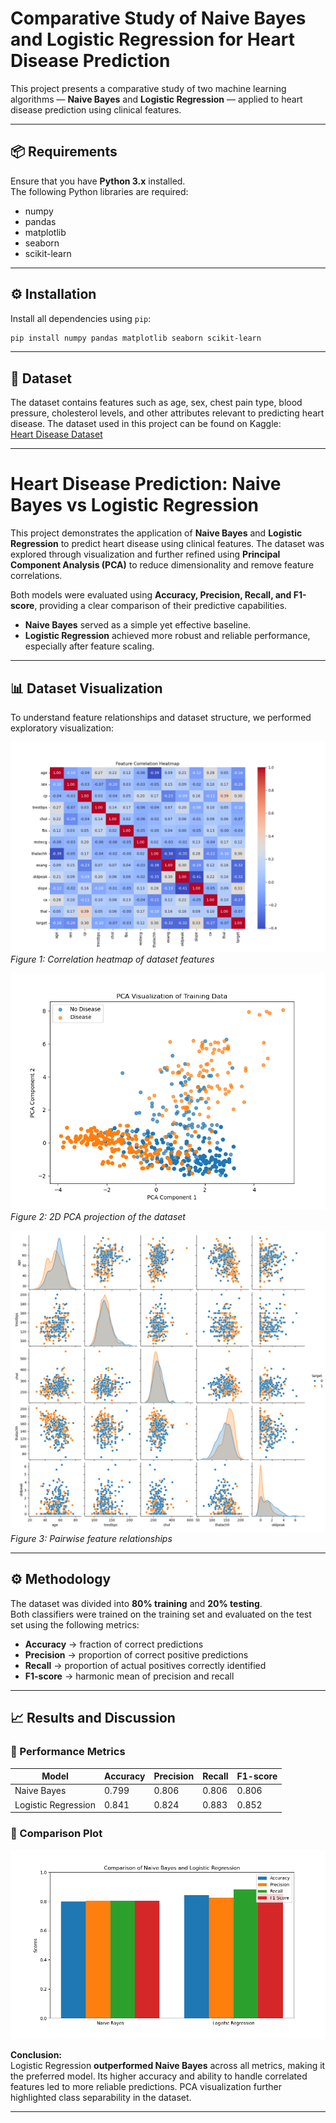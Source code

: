 # Comparative Study of Naive Bayes and Logistic Regression for Heart Disease Prediction  

This project presents a comparative study of two machine learning algorithms — **Naive Bayes** and **Logistic Regression** — applied to heart disease prediction using clinical features.  

---

## 📦 Requirements  

Ensure that you have **Python 3.x** installed.  
The following Python libraries are required:  

- numpy  
- pandas  
- matplotlib  
- seaborn  
- scikit-learn  

---

## ⚙️ Installation  

Install all dependencies using `pip`:  

```bash
pip install numpy pandas matplotlib seaborn scikit-learn
```
---


## 📂 Dataset  

The dataset contains features such as age, sex, chest pain type, blood pressure, cholesterol levels, and other attributes relevant to predicting heart disease. The dataset used in this project can be found on Kaggle:  
[Heart Disease Dataset](https://www.kaggle.com/datasets/mfarhaannazirkhan/heart-dataset)  

---

# Heart Disease Prediction: Naive Bayes vs Logistic Regression  

This project demonstrates the application of **Naive Bayes** and **Logistic Regression** to predict heart disease using clinical features. The dataset was explored through visualization and further refined using **Principal Component Analysis (PCA)** to reduce dimensionality and remove feature correlations.  

Both models were evaluated using **Accuracy, Precision, Recall, and F1-score**, providing a clear comparison of their predictive capabilities.  
- **Naive Bayes** served as a simple yet effective baseline.  
- **Logistic Regression** achieved more robust and reliable performance, especially after feature scaling.  

---

## 📊 Dataset Visualization  

To understand feature relationships and dataset structure, we performed exploratory visualization:  

![Correlation heatmap](correlation_heatmap.png)  
*Figure 1: Correlation heatmap of dataset features*  

![PCA projection](pca_visualization.png)  
*Figure 2: 2D PCA projection of the dataset*  

![Pairplot](pairplot_features.png)
*Figure 3: Pairwise feature relationships*

---

## ⚙️ Methodology  

The dataset was divided into **80% training** and **20% testing**.  
Both classifiers were trained on the training set and evaluated on the test set using the following metrics:  

- **Accuracy** → fraction of correct predictions  
- **Precision** → proportion of correct positive predictions  
- **Recall** → proportion of actual positives correctly identified  
- **F1-score** → harmonic mean of precision and recall  

---

## 📈 Results and Discussion  

### 🔹 Performance Metrics  

| Model               | Accuracy | Precision | Recall | F1-score |
|----------------------|----------|-----------|--------|----------|
| Naive Bayes         | 0.799    | 0.806     | 0.806  | 0.806    |
| Logistic Regression | 0.841    | 0.824     | 0.883  | 0.852    |

### 🔹 Comparison Plot  

![Metrics Comparison](model_metrics_comparison.png)  

**Conclusion:**  
Logistic Regression **outperformed Naive Bayes** across all metrics, making it the preferred model. Its higher accuracy and ability to handle correlated features led to more reliable predictions. PCA visualization further highlighted class separability in the dataset.  

---
